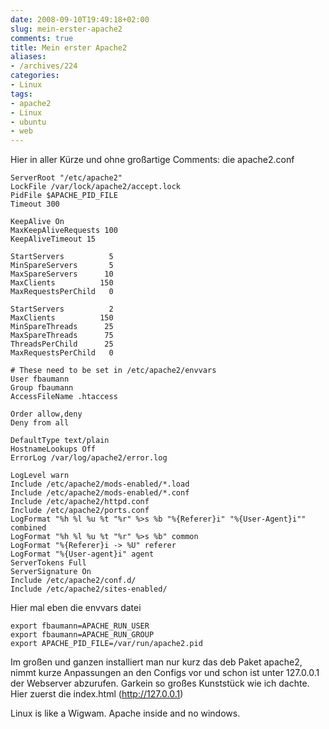 ```yaml
---
date: 2008-09-10T19:49:18+02:00
slug: mein-erster-apache2
comments: true
title: Mein erster Apache2
aliases:
- /archives/224
categories:
- Linux
tags:
- apache2
- Linux
- ubuntu
- web
---
```


Hier in aller Kürze und ohne großartige Comments: die apache2.conf


```
ServerRoot "/etc/apache2"
LockFile /var/lock/apache2/accept.lock
PidFile $APACHE_PID_FILE
Timeout 300

KeepAlive On
MaxKeepAliveRequests 100
KeepAliveTimeout 15

StartServers          5
MinSpareServers       5
MaxSpareServers      10
MaxClients          150
MaxRequestsPerChild   0

StartServers          2
MaxClients          150
MinSpareThreads      25
MaxSpareThreads      75
ThreadsPerChild      25
MaxRequestsPerChild   0

# These need to be set in /etc/apache2/envvars
User fbaumann
Group fbaumann
AccessFileName .htaccess

Order allow,deny
Deny from all

DefaultType text/plain
HostnameLookups Off
ErrorLog /var/log/apache2/error.log

LogLevel warn
Include /etc/apache2/mods-enabled/*.load
Include /etc/apache2/mods-enabled/*.conf
Include /etc/apache2/httpd.conf
Include /etc/apache2/ports.conf
LogFormat "%h %l %u %t "%r" %>s %b "%{Referer}i" "%{User-Agent}i"" combined
LogFormat "%h %l %u %t "%r" %>s %b" common
LogFormat "%{Referer}i -> %U" referer
LogFormat "%{User-agent}i" agent
ServerTokens Full
ServerSignature On
Include /etc/apache2/conf.d/
Include /etc/apache2/sites-enabled/
```

Hier mal eben die envvars datei

```
export fbaumann=APACHE_RUN_USER
export fbaumann=APACHE_RUN_GROUP
export APACHE_PID_FILE=/var/run/apache2.pid
```

Im großen und ganzen installiert man nur kurz das deb Paket apache2, nimmt
kurze Anpassungen an den Configs vor und schon ist unter 127.0.0.1 der
Webserver abzurufen. Garkein so großes Kunststück wie ich dachte. Hier
zuerst die index.html (http://127.0.0.1)

Linux is like a Wigwam. Apache inside and no windows.
